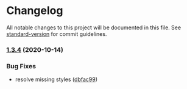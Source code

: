 # Changelog

All notable changes to this project will be documented in this file. See [standard-version](https://github.com/conventional-changelog/standard-version) for commit guidelines.

### [1.3.4](https://github.com/karolis-sh/netlify-cms-widget-inline-select/compare/v1.3.3...v1.3.4) (2020-10-14)


### Bug Fixes

* resolve missing styles ([dbfac99](https://github.com/karolis-sh/netlify-cms-widget-inline-select/commit/dbfac999da9a1d794f9cada4a26a7035576dcc7d))
